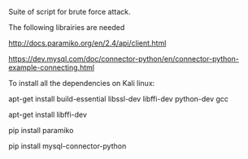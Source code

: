 Suite of script for brute force attack.

The following librairies are needed

http://docs.paramiko.org/en/2.4/api/client.html

https://dev.mysql.com/doc/connector-python/en/connector-python-example-connecting.html


To install all the dependencies on Kali linux:

apt-get install build-essential libssl-dev libffi-dev python-dev gcc

apt-get install libffi-dev

pip install paramiko

pip install mysql-connector-python

